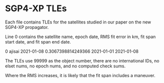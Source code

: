 # SGP4-XP TLEs 
Each file contains TLEs for the satellites studied in our paper on the new SGP4-XP propagator.

Line 0 contains  the satellite name, epoch date, RMS fit error in km, fit span start date, and fit span end date.

0 ajisai 2021-01-08 0.3067398814249366 2021-01-01 2021-01-08

The TLEs use 99999 as the object number, there are no international IDs, no elset nums, no epoch nums, and no computed check sums.

Where the RMS increases, it is likely that the fit span includes a maneuver.
